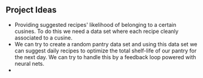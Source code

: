 ## Project Ideas
* Providing suggested recipes' likelihood of belonging to a certain cusines. To do this we need a data set where each recipe cleanly associated to a cusine.
* We can try to create a random pantry data set and using this data set we can suggest daily recipes to optimize the total shelf-life of our pantry for the next day. We can try to handle this by a feedback loop powered with neural nets.
* 
